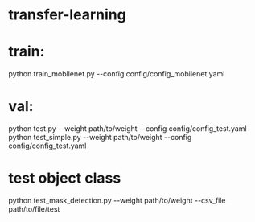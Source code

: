# transfer-learning


# train: 
python train_mobilenet.py --config config/config_mobilenet.yaml

# val:
python test.py --weight path/to/weight --config config/config_test.yaml
python test_simple.py --weight path/to/weight --config config/config_test.yaml

# test object class
python test_mask_detection.py --weight path/to/weight --csv_file path/to/file/test

